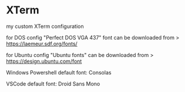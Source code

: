 # XTerm

my custom XTerm configuration

for DOS config "Perfect DOS VGA 437" font can be downloaded from > https://laemeur.sdf.org/fonts/

for Ubuntu config "Ubuntu fonts" can be downloaded from > https://design.ubuntu.com/font

Windows Powershell default font: Consolas

VSCode default font: Droid Sans Mono